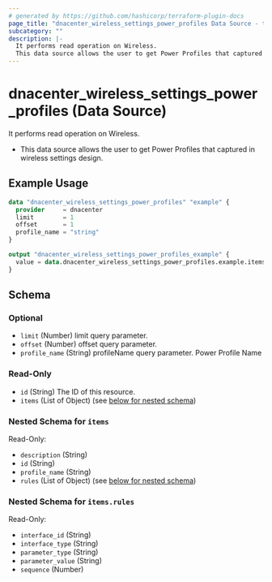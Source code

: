 ```yaml
---
# generated by https://github.com/hashicorp/terraform-plugin-docs
page_title: "dnacenter_wireless_settings_power_profiles Data Source - terraform-provider-dnacenter"
subcategory: ""
description: |-
  It performs read operation on Wireless.
  This data source allows the user to get Power Profiles that captured in wireless settings design.
---
```


# dnacenter_wireless_settings_power_profiles (Data Source)

It performs read operation on Wireless.

- This data source allows the user to get Power Profiles that captured in wireless settings design.

## Example Usage

```terraform
data "dnacenter_wireless_settings_power_profiles" "example" {
  provider     = dnacenter
  limit        = 1
  offset       = 1
  profile_name = "string"
}

output "dnacenter_wireless_settings_power_profiles_example" {
  value = data.dnacenter_wireless_settings_power_profiles.example.items
}
```

<!-- schema generated by tfplugindocs -->
## Schema

### Optional

- `limit` (Number) limit query parameter.
- `offset` (Number) offset query parameter.
- `profile_name` (String) profileName query parameter. Power Profile Name

### Read-Only

- `id` (String) The ID of this resource.
- `items` (List of Object) (see [below for nested schema](#nestedatt--items))

<a id="nestedatt--items"></a>
### Nested Schema for `items`

Read-Only:

- `description` (String)
- `id` (String)
- `profile_name` (String)
- `rules` (List of Object) (see [below for nested schema](#nestedobjatt--items--rules))

<a id="nestedobjatt--items--rules"></a>
### Nested Schema for `items.rules`

Read-Only:

- `interface_id` (String)
- `interface_type` (String)
- `parameter_type` (String)
- `parameter_value` (String)
- `sequence` (Number)
